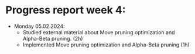 # Progress report week 4:

- Monday 05.02.2024:
  - Studied external material about Move pruning optimization and Alpha-Beta pruning. (2h)
  - Implemented Move pruning optimization and Alpha-Beta pruning (1h)
